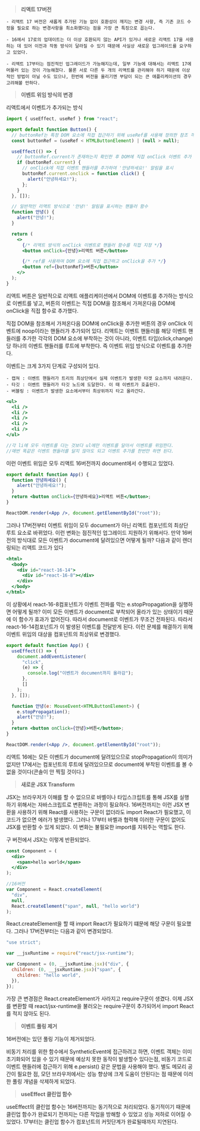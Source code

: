 > **리액트 17버전**

    - 리액트 17 버전은 새롭게 추가된 기능 없이 호환성이 깨지는 변경 사항, 즉 기존 코드 수정을 필요로 하는 변경사항을 최소화했다는 점을 가장 큰 특징으로 꼽는다.

    - 16에서 17로의 업데이트는 더 이상 호환되지 않는 API가 있거나 새로운 리액트 17을 사용하는 데 있어 이전과 작동 방식이 달라질 수 있기 때문에 사실상 새로운 업그레이드를 요구하고 있었다.

    - 리액트 17부터는 점진적인 업그레이드가 가능해지는데, 일부 기능에 대해서는 리액트 17에 머물러 있는 것이 가능해졌다. 물론 서로 다른 두 개의 리액트를 관리해야 하기 때문에 이상적인 방법이 아닐 수도 있으나, 한번에 버전을 올리기엔 부담이 되는 큰 애플리케이션의 경우 고려해볼 만하다.

> **이벤트 위임 방식의 변경**

리액트에서 이벤트가 추가되는 방식

```jsx
import { useEffect, useRef } from "react";

export default function Button() {
  // buttonRef는 특정 DOM 요소에 직접 접근하기 위해 useRef를 사용해 정의한 참조 객체
  const buttonRef = (useRef < HTMLButtonElement) | (null > null);

  useEffect(() => {
    // buttonRef.current가 존재하는지 확인한 후 DOM에 직접 onClick 이벤트 추가
    if (buttonRef.current) {
      // onClick에 직접 이벤트 핸들러를 추가하여 '안녕하세요!' 알림을 표시
      buttonRef.current.onclick = function click() {
        alert("안녕하세요!");
      };
    }
  }, []);

  // 일반적인 리액트 방식으로 '안녕!' 알림을 표시하는 핸들러 함수
  function 안녕() {
    alert("안녕!");
  }

  return (
    <>
      {/* 리액트 방식의 onClick 이벤트로 핸들러 함수를 직접 지정 */}
      <button onClick={안녕}>리액트 버튼</button>

      {/* ref를 사용하여 DOM 요소에 직접 접근하고 onClick을 추가 */}
      <button ref={buttonRef}>버튼</button>
    </>
  );
}
```

리액트 버튼은 일반적으로 리액트 애플리케이션에서 DOM에 이벤트를 추가하는 방식으로 이벤트를 넣고, 버튼의 이벤트는 직접 DOM을 참조해서 가져온다음 DOM에 onClick을 직접 함수로 추가했다.

직접 DOM을 참조해서 가져온다음 DOM에 onClick을 추가한 버튼의 경우 onClick 이벤트에 noop이라는 핸들러가 추가되어 있다. 리액트는 이벤트 핸들러를 해당 이벤트 핸들러를 추가한 각각의 DOM 요소에 부착하는 것이 아니라, 이벤트 타입(click,change)당 하나의 이벤트 핸들러를 루트에 부착한다. 즉 이벤트 위임 방식으로 이벤트를 추가한다.

이벤트는 크게 3가지 단계로 구성되어 있다.

    - 캡쳐 : 이벤트 핸들러가 트리의 최상단에서 실제 이벤트가 발생한 타겟 요소까지 내려온다.
    - 타깃 : 이벤트 핸들러가 타깃 노드에 도달한다. 이 때 이벤트가 호출된다.
    - 버블링 : 이벤트가 발생한 요소에서부터 최상위까지 타고 올라간다.

```jsx
<ul>
  <li />
  <li />
  <li />
  <li />
  <li />
</ul>

//각 li에 모두 이벤트를 다는 것보다 ul에만 이벤트를 달아서 이벤트를 위임한다.
//매번 똑같은 이벤트 핸들러를 달지 않아도 되고 이벤트 추가를 한번만 하면 된다.
```

이런 이벤트 위임은 모두 리액트 16버전까지 document에서 수행되고 있었다.

```jsx
export default function App() {
  function 안녕하세요() {
    alert("안녕하세요!");
  }
  return <button onClick={안녕하세요}>리액트 버튼</button>;
}

ReactDOM.render(<App />, document.getElementById("root"));
```

그러나 17버전부터 이벤트 위임이 모두 document가 아닌 리액트 컴포넌트의 최상단 루트 요소로 바뀌었다. 이런 변화는 점진적인 업그레이드 지원하기 위해서다. 만약 16버전의 방식대로 모든 이벤트가 document에 달려있으면 어떻게 될까? 다음과 같이 렌더링되는 리액트 코드가 있다

```jsx
<html>
  <body>
    <div id="react-16-14">
      <div id="react-16-8"></div>
    </div>
  </body>
</html>
```

이 상황에서 react-16-8컴포넌트가 이벤트 전파를 막는 e.stopPropagation을 실행하면 어떻게 될까? 이미 모든 이벤트가 document로 부착되어 올라가 있는 상태이기 때문에 이 함수가 효과가 없어진다. 따라서 document로 이벤트가 무조건 전파된다. 따라서 react-16-14컴포넌트가 이 발생된 이벤트를 전달받게 된다. 이런 문제를 해결하기 위해 이벤트 위임의 대상을 컴포넌트의 최상위로 변경했다.

```jsx
export default function App() {
  useEffect(() => {
    document.addEventListener(
      "click",
      (e) => {
        console.log("이벤트가 document까지 올라감");
      },
      []
    );
  }, []);

  function 안녕(e: MouseEvent<HTMLButtonElement>) {
    e.stopPropagation();
    alert("안녕!");
  }
  return <button onClick={안녕}>버튼</button>;
}

ReactDOM.render(<App />, document.getElementById("root"));
```

리액트 16에는 모든 이벤트가 document에 달려있으므로 stopPropagation이 의미가 없지만 17에서는 컴포넌트의 루트에 달려있으므로 document에 부착된 이벤트를 볼 수 없을 것이다(콘솔이 안 찍힐 것이다.)

> **새로운 JSX Transform**

JSX는 브라우저가 이해를 할 수 없으므로 바벨이나 타입스크립트를 통해 JSX를 실행하기 위해서는 자바스크립트로 변환하는 과정이 필요하다. 16버전까지는 이런 JSX 변환을 사용하기 위해 React를 사용하는 구문이 없더라도 import React가 필요했고, 이 코드가 없으면 에러가 발생했다. 그러나 17부터 바벨과 협력해 이러한 구문이 없어도 JSX를 반환할 수 있게 되었다. 이 변화는 불필요한 import를 지워주는 역할도 한다.

구 버전에서 JSX는 이렇게 반환되었다.

```jsx
const Component = (
  <div>
    <span>hello world</span>
  </div>
);

//16버전
var Component = React.createElement(
  "div",
  null,
  React.createElement("span", null, "hello world")
);
```

React.createElement을 할 때 import React가 필요하기 떄문에 해당 구문이 필요했다. 그러나 17버전부터는 다음과 같이 변경되었다.

```jsx
"use strict";

var __jsxRuntime = require("react/jsx-runtime");

var Component = (0, __jsxRuntime.jsx)("div", {
  children: (0, __jsxRuntime.jsx)("span", {
    children: "hello world",
  }),
});
```

가장 큰 변경점은 React.createElement가 사라지고 require구문이 생겼다. 이제 JSX를 변환할 때 react/jsx-runtime을 불러오는 require구문이 추가되어서 import React를 적지 않아도 된다.

> **이벤트 풀링 제거**

16버전에는 있던 풀링 기능이 제거되었다.

비동기 처리를 위한 함수에서 SyntheticEvent에 접근하려고 하면, 이벤트 객체는 이미 초기화되어 있을 수 있기 때문에 예상치 못한 동작이 발생할수 있다는점, 비동기 코드로 이벤트 핸들러에 접근하기 위해 e.persist() 같은 문법을 사용해야 했다. 별도 메모리 공간이 필요한 점, 모던 브라우저에서는 성능 향상에 크게 도움이 안된다는 점 때문에 이러한 풀링 개념을 삭제하게 되었다.

> **useEffect 클린업 함수**

useEffect의 클린업 함수는 16버전까지는 동기적으로 처리되었다. 동기적이기 때문에 클린업 함수가 완료되기 전까지는 다른 작업을 방해할 수 있었고 성능 저하로 이어질 수 있었다. 17부터는 클린업 함수가 컴포넌트의 커밋단계가 완료될때까지 지연된다.
